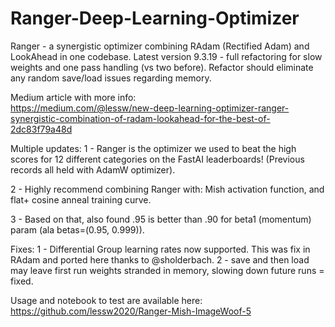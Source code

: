 # Ranger-Deep-Learning-Optimizer
Ranger - a synergistic optimizer combining RAdam (Rectified Adam) and LookAhead in one codebase.
Latest version 9.3.19 - full refactoring for slow weights and one pass handling (vs two before).  Refactor should eliminate any random save/load issues regarding memory.   

Medium article with more info:  
https://medium.com/@lessw/new-deep-learning-optimizer-ranger-synergistic-combination-of-radam-lookahead-for-the-best-of-2dc83f79a48d

Multiple updates:
1 - Ranger is the optimizer we used to beat the high scores for 12 different categories on the FastAI leaderboards!  (Previous records all held with AdamW optimizer).

2 - Highly recommend combining Ranger with: Mish activation function, and flat+ cosine anneal training curve.

3 - Based on that, also found .95 is better than .90 for beta1 (momentum) param (ala betas=(0.95, 0.999)).

Fixes:
1 - Differential Group learning rates now supported.  This was fix in RAdam and ported here thanks to @sholderbach.
2 - save and then load may leave first run weights stranded in memory, slowing down future runs = fixed.


Usage and notebook to test are available here:
https://github.com/lessw2020/Ranger-Mish-ImageWoof-5



